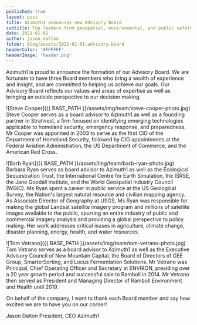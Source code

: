 ```yaml
---
published: true
layout: post
title: Azimuth1 announces new Advisory Board
subtitle: Top leaders from geospatial, environmental, and public safety to serve as advisory board for Azimuth1.
date: 2021-01-01
author: jason_dalton
folder: blog/assets/2021-01-01-advisory-board
headerColor: '#FFFFFF'
headerImage: 'header.png'
---
```

Azimuth1 is proud to announce the formation of our Advisory Board. We are fortunate to have three Board members who bring
a wealth of experience and insight, and are committed to helping us achieve our goals.
Our Advisory Board reflects our values and areas of expertise as well as bringing an outside perspective to our decision making.

![Steve Cooper]({{ BASE_PATH }}/assets/img/team/steve-cooper-photo.jpg)
Steve Cooper serves as a board advisor to Azimuth1 as well as a founding partner in Strativest, a firm focused on identifying emerging technologies applicable to homeland security, emergency response, and preparedness. Mr Cooper was appointed in 2003 to serve as the first CIO of the Department of Homeland Security, followed by CIO appointments at the Federal Aviation Administration, the US Department of Commerce, and the American Red Cross.

![Barb Ryan]({{ BASE_PATH }}/assets/img/team/barb-ryan-photo.jpg)
Barbara Ryan serves as board advisor to Azimuth1 as well as the Ecological Sequestration Trust, the International Centre for Earth Simulation, the ISRSE, the Jane Goodall Institute, and the World Geospatial Industry Council (WGIC). Ms Ryan spent a career in public service at the US Geological Survey, the Nation's largest natural resource and civilian mapping agency. As Associate Director of Geography at USGS, Ms Ryan was responsible for making the global Landsat satellite imagery program and millions of satellite images available to the public, spurring an entire industry of public and commercial imagery analysis and providing a global perspective to policy making. Her work addresses critical isuses in agriculture, climate change, disaster planning, energy, health, and water resources.

![Tom Vetrano]({{ BASE_PATH }}/assets/img/team/tom-vetrano-photo.jpg)
Tom Vetrano serves as a board advisor to Azimuth1 as well as the Executive Advisory Council of New Mountain Capital, the Board of Directors of GEE Group, SmarterSorting, and Locus Fermentation Solutions. Mr Vetrano was Principal, Chief Operating Officer and Secretary at ENVIRON, presiding over a 20 year growth period and successful sale to Ramboll in 2014. Mr Vetrano then served as President and Managing Director of Ramboll Environment and Health until 2019.

On behalf of the company, I want to thank each Board member and say how excited we are to have you on our corner!

Jason Dalton
President, CEO
Azimuth1
